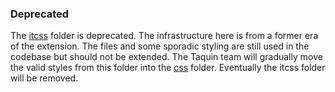 ### Deprecated

The [itcss](https://www.freecodecamp.org/news/managing-large-s-css-projects-using-the-inverted-triangle-architecture-3c03e4b1e6df/) folder is deprecated. The infrastructure here is from a former era of the extension. The files and some sporadic styling are still used in the codebase but should not be extended. The Taquin team will gradually move the valid styles from this folder into the [css](/css) folder. Eventually the itcss folder will be removed.
